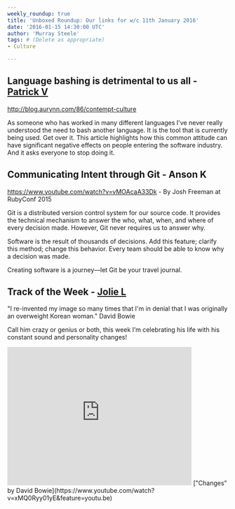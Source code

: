 ```yaml
---
weekly_roundup: true
title: 'Unboxed Roundup: Our links for w/c 11th January 2016'
date: '2016-01-15 14:30:00 UTC'
author: 'Murray Steele'
tags: # (Delete as appropriate)
- Culture

---
```


## Language bashing is detrimental to us all - [Patrick V](/people#patrick-vine)

http://blog.aurynn.com/86/contempt-culture

As someone who has worked in many different languages I've never really understood the need to bash another language.  It is the tool that is currently being used. Get over it.  This article highlights how this common attitude can have significant negative effects on people entering the software industry.  And it asks everyone to stop doing it.

## Communicating Intent through Git - Anson K

https://www.youtube.com/watch?v=vMOAcaA33Dk - By Josh Freeman at RubyConf 2015

Git is a distributed version control system for our source code. It provides the technical mechanism to answer the who, what, when, and where of every decision made. However, Git never requires us to answer why.

Software is the result of thousands of decisions. Add this feature; clarify this method; change this behavior. Every team should be able to know why a decision was made.

Creating software is a journey—let Git be your travel journal.

## Track of the Week - [Jolie L](/people#jolie-lanser)

"I re-invented my image so many times that I'm in denial that I was originally an overweight Korean woman."
David Bowie

Call him crazy or genius or both, this week I’m celebrating his life with his constant sound and personality changes!

<iframe width="420" height="315" src="https://www.youtube.com/embed/xMQ0Ryy01yE" frameborder="0" allowfullscreen></iframe>
["Changes" by David Bowie](https://www.youtube.com/watch?v=xMQ0Ryy01yE&feature=youtu.be)
